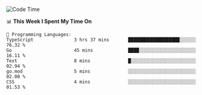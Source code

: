 <!--START_SECTION:waka-->
![Code Time](http://img.shields.io/badge/Code%20Time-577%20hrs%2058%20mins-blue)

📊 **This Week I Spent My Time On** 

```text
💬 Programming Languages: 
TypeScript               3 hrs 37 mins       ███████████████████░░░░░░   76.32 % 
Go                       45 mins             ████░░░░░░░░░░░░░░░░░░░░░   16.11 % 
Text                     8 mins              █░░░░░░░░░░░░░░░░░░░░░░░░   02.94 % 
go.mod                   5 mins              ░░░░░░░░░░░░░░░░░░░░░░░░░   02.00 % 
CSS                      4 mins              ░░░░░░░░░░░░░░░░░░░░░░░░░   01.53 % 
```


<!--END_SECTION:waka-->